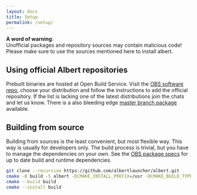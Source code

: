 ```yaml
---
layout: docs
title: Setup
permalink: /setup/
---
```

**A word of warning**:
<br>
Unofficial packages and repository sources may contain malicious code!
<br>
Please make sure to use the sources mentioned here to install albert.

## Using official Albert repositories

Prebuilt binaries are hosted at Open Build Service.
Visit the [OBS software repo](https://software.opensuse.org/download.html?project=home:manuelschneid3r&package=albert), choose your distribution and follow the instructions to add the official repository.
If the list is lacking one of the latest distributions join the chats and let us know.
There is a also bleeding edge [master branch package](https://software.opensuse.org//download.html?project=home%3Amanuelschneid3r&package=albert-master) available.

## Building from source

Building from sources is the least convenient, but most flexible way.
This way is usually for developers only.
The build process is trivial, but you have to manage the dependencies on your own.
See the [OBS package specs](https://build.opensuse.org/package/show/home:manuelschneid3r/albert) for up to date build and runtime dependencies.

```bash
git clone --recursive https://github.com/albertlauncher/albert.git
cmake -B build -S albert -DCMAKE_INSTALL_PREFIX=/usr -DCMAKE_BUILD_TYPE=Debug
cmake --build build
cmake --install build
```
